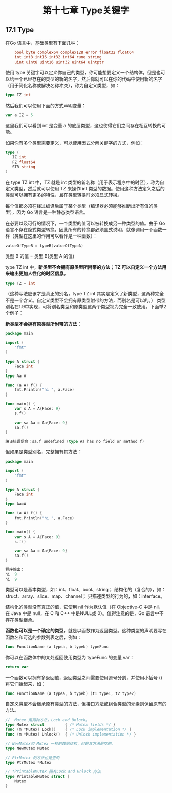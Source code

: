 # <center>第十七章 Type关键字</center>

## 17.1 Type
在Go 语言中，基础类型有下面几种：

```Go
    bool byte complex64 complex128 error float32 float64
    int int8 int16 int32 int64 rune string
    uint uint8 uint16 uint32 uint64 uintptr
```
使用 type 关键字可以定义你自己的类型，你可能想要定义一个结构体，但是也可以给一个已经存在的类型的新的名字，然后你就可以在你的代码中使用新的名字（用于简化名称或解决名称冲突），称为自定义类型，如：

```Go
type IZ int
```
然后我们可以使用下面的方式声明变量：

```Go
var a IZ = 5
```
这里我们可以看到 int 是变量 a 的底层类型，这也使得它们之间存在相互转换的可能。

如果你有多个类型需要定义，可以使用因式分解关键字的方式，例如：

```Go
type (
   IZ int
   FZ float64
   STR string
)
```
在 type TZ int 中，TZ 就是 int 类型的新名称（用于表示程序中的时区），称为自定义类型，然后就可以使用 TZ 来操作 int 类型的数据。使用这种方法定义之后的类型可以拥有更多的特性，且在类型转换时必须显式转换。

每个值都必须在经过编译后属于某个类型（编译器必须能够推断出所有值的类型），因为 Go 语言是一种静态类型语言。

在必要以及可行的情况下，一个类型的值可以被转换成另一种类型的值。由于 Go 语言不存在隐式类型转换，因此所有的转换都必须显式说明，就像调用一个函数一样（类型在这里的作用可以看作是一种函数）：

```Go
valueOfTypeB = typeB(valueOfTypeA)
```
类型 B 的值 = 类型 B(类型 A 的值)

type TZ int 中，**新类型不会拥有原类型所附带的方法；TZ 可以自定义一个方法用来输出更加人性化的时区信息。**

```Go
type TZ = int 
```
（这种写法应该才是真正的别名，type TZ int 其实是定义了新类型，这两种完全不是一个含义。自定义类型不会拥有原类型附带的方法，而别名是可以的。） 类型别名在1.9中实现，可将别名类型和原类型这两个类型视为完全一致使用。下面举2个例子：

**新类型不会拥有原类型所附带的方法：**

```Go
package main

import (
	"fmt"
)

type A struct {
	Face int
}
type Aa A

func (a A) f() {
	fmt.Println("hi ", a.Face)
}

func main() {
	var s A = A{Face: 9}
	s.f()

	var sa Aa = Aa{Face: 9}
	sa.f()
}
```
```Go
编译错误信息：sa.f undefined (type Aa has no field or method f)
```
但如果是类型别名，完整拥有其方法：

```Go
package main

import (
	"fmt"
)

type A struct {
	Face int
}
type Aa=A

func (a A) f() {
	fmt.Println("hi ", a.Face)
}

func main() {
	var s A = A{Face: 9}
	s.f()

	var sa Aa = Aa{Face: 9}
	sa.f()
}
```
```Go
程序输出：
hi  9
hi  9
```

类型可以是基本类型，如：int、float、bool、string；
结构化的（复合的），如：struct、array、slice、map、channel；
只描述类型的行为的，如：interface。

结构化的类型没有真正的值，它使用 nil 作为默认值（在 Objective-C 中是 nil，在 Java 中是 null，在 C 和 C++ 中是NULL或 0）。值得注意的是，Go 语言中不存在类型继承。

**函数也可以是一个确定的类型**，就是以函数作为返回类型。这种类型的声明要写在函数名和可选的参数列表之后，例如：

```Go
func FunctionName (a typea, b typeb) typeFunc
```
你可以在函数体中的某处返回使用类型为 typeFunc 的变量 var：

```Go
return var
```
一个函数可以拥有多返回值，返回类型之间需要使用逗号分割，并使用小括号 () 将它们括起来，如：

```Go
func FunctionName (a typea, b typeb) (t1 type1, t2 type2)
```
自定义类型不会继承原有类型的方法，但接口方法或组合类型的元素则保留原有的方法。

```Go
//  Mutex 用两种方法，Lock and Unlock。
type Mutex struct         { /* Mutex fields */ }
func (m *Mutex) Lock()    { /* Lock implementation */ }
func (m *Mutex) Unlock()  { /* Unlock implementation */ }

// NewMutex和 Mutex 一样的数据结构，但是其方法是空的。
type NewMutex Mutex

// PtrMutex 的方法也是空的
type PtrMutex *Mutex

// *PrintableMutex 拥有Lock and Unlock 方法
type PrintableMutex struct {
    Mutex
}
```